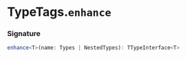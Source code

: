# TypeTags.`enhance`

### Signature

```ts
enhance<T>(name: Types | NestedTypes): TTypeInterface<T>
```
